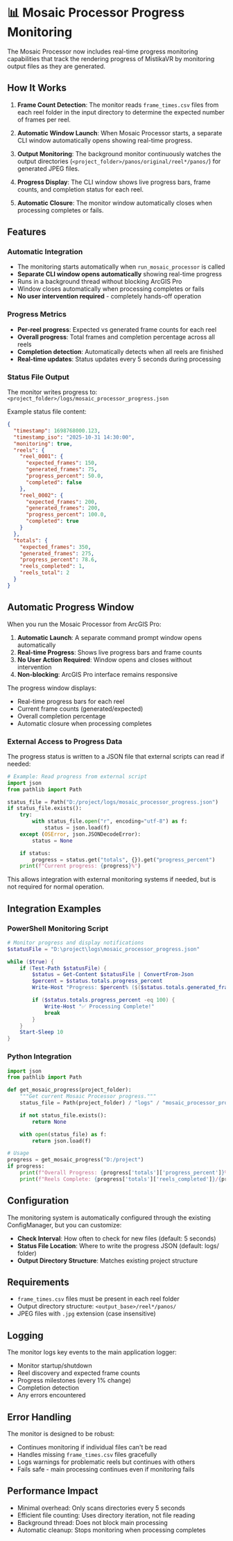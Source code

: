 # 📊 Mosaic Processor Progress Monitoring

The Mosaic Processor now includes real-time progress monitoring capabilities that track the rendering progress of MistikaVR by monitoring output files as they are generated.

## How It Works

1. **Frame Count Detection**: The monitor reads `frame_times.csv` files from each reel folder in the input directory to determine the expected number of frames per reel.

2. **Automatic Window Launch**: When Mosaic Processor starts, a separate CLI window automatically opens showing real-time progress.

3. **Output Monitoring**: The background monitor continuously watches the output directories (`<project_folder>/panos/original/reel*/panos/`) for generated JPEG files.

4. **Progress Display**: The CLI window shows live progress bars, frame counts, and completion status for each reel.

5. **Automatic Closure**: The monitor window automatically closes when processing completes or fails.

## Features

### Automatic Integration
- The monitoring starts automatically when `run_mosaic_processor` is called
- **Separate CLI window opens automatically** showing real-time progress
- Runs in a background thread without blocking ArcGIS Pro
- Window closes automatically when processing completes or fails
- **No user intervention required** - completely hands-off operation

### Progress Metrics
- **Per-reel progress**: Expected vs generated frame counts for each reel
- **Overall progress**: Total frames and completion percentage across all reels
- **Completion detection**: Automatically detects when all reels are finished
- **Real-time updates**: Status updates every 5 seconds during processing

### Status File Output
The monitor writes progress to: `<project_folder>/logs/mosaic_processor_progress.json`

Example status file content:
```json
{
  "timestamp": 1698768000.123,
  "timestamp_iso": "2025-10-31 14:30:00",
  "monitoring": true,
  "reels": {
    "reel_0001": {
      "expected_frames": 150,
      "generated_frames": 75,
      "progress_percent": 50.0,
      "completed": false
    },
    "reel_0002": {
      "expected_frames": 200,
      "generated_frames": 200,
      "progress_percent": 100.0,
      "completed": true
    }
  },
  "totals": {
    "expected_frames": 350,
    "generated_frames": 275,
    "progress_percent": 78.6,
    "reels_completed": 1,
    "reels_total": 2
  }
}
```

## Automatic Progress Window

When you run the Mosaic Processor from ArcGIS Pro:

1. **Automatic Launch**: A separate command prompt window opens automatically
2. **Real-time Progress**: Shows live progress bars and frame counts
3. **No User Action Required**: Window opens and closes without intervention
4. **Non-blocking**: ArcGIS Pro interface remains responsive

The progress window displays:
- Real-time progress bars for each reel
- Current frame counts (generated/expected)
- Overall completion percentage
- Automatic closure when processing completes

### External Access to Progress Data

The progress status is written to a JSON file that external scripts can read if needed:

```python
# Example: Read progress from external script
import json
from pathlib import Path

status_file = Path("D:/project/logs/mosaic_processor_progress.json")
if status_file.exists():
    try:
        with status_file.open("r", encoding="utf-8") as f:
            status = json.load(f)
    except (OSError, json.JSONDecodeError):
        status = None

    if status:
        progress = status.get("totals", {}).get("progress_percent")
    print(f"Current progress: {progress}%")
```

This allows integration with external monitoring systems if needed, but is not required for normal operation.

## Integration Examples

### PowerShell Monitoring Script
```powershell
# Monitor progress and display notifications
$statusFile = "D:\project\logs\mosaic_processor_progress.json"

while ($true) {
    if (Test-Path $statusFile) {
        $status = Get-Content $statusFile | ConvertFrom-Json
        $percent = $status.totals.progress_percent
        Write-Host "Progress: $percent% ($($status.totals.generated_frames)/$($status.totals.expected_frames) frames)"

        if ($status.totals.progress_percent -eq 100) {
            Write-Host "✅ Processing Complete!"
            break
        }
    }
    Start-Sleep 10
}
```

### Python Integration
```python
import json
from pathlib import Path

def get_mosaic_progress(project_folder):
    """Get current Mosaic Processor progress."""
    status_file = Path(project_folder) / "logs" / "mosaic_processor_progress.json"

    if not status_file.exists():
        return None

    with open(status_file) as f:
        return json.load(f)

# Usage
progress = get_mosaic_progress("D:/project")
if progress:
    print(f"Overall Progress: {progress['totals']['progress_percent']}%")
    print(f"Reels Complete: {progress['totals']['reels_completed']}/{progress['totals']['reels_total']}")
```

## Configuration

The monitoring system is automatically configured through the existing ConfigManager, but you can customize:

- **Check Interval**: How often to check for new files (default: 5 seconds)
- **Status File Location**: Where to write the progress JSON (default: logs/ folder)
- **Output Directory Structure**: Matches existing project structure

## Requirements

- `frame_times.csv` files must be present in each reel folder
- Output directory structure: `<output_base>/reel*/panos/`
- JPEG files with `.jpg` extension (case insensitive)

## Logging

The monitor logs key events to the main application logger:
- Monitor startup/shutdown
- Reel discovery and expected frame counts
- Progress milestones (every 1% change)
- Completion detection
- Any errors encountered

## Error Handling

The monitor is designed to be robust:
- Continues monitoring if individual files can't be read
- Handles missing `frame_times.csv` files gracefully
- Logs warnings for problematic reels but continues with others
- Fails safe - main processing continues even if monitoring fails

## Performance Impact

- Minimal overhead: Only scans directories every 5 seconds
- Efficient file counting: Uses directory iteration, not file reading
- Background thread: Does not block main processing
- Automatic cleanup: Stops monitoring when processing completes
